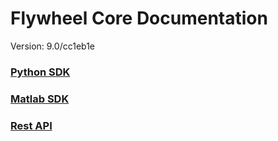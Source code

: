 # Flywheel Core Documentation
Version: 9.0/cc1eb1e

### [Python SDK](python/)

### [Matlab SDK](matlab/)

### [Rest API](swagger/index.html)


